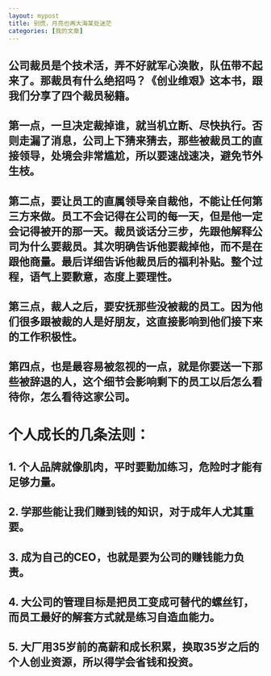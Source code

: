```yaml
---
layout: mypost
title: 别慌，月亮也再大海某处迷茫
categories: [我的文章]
---
```

## 公司裁员是个技术活，弄不好就军心涣散，队伍带不起来了。那裁员有什么绝招吗？《创业维艰》这本书，跟我们分享了四个裁员秘籍。

## 第一点，一旦决定裁掉谁，就当机立断、尽快执行。否则走漏了消息，公司上下猜来猜去，那些被裁员工的直接领导，处境会非常尴尬，所以要速战速决，避免节外生枝。

## 第二点，要让员工的直属领导亲自裁他，不能让任何第三方来做。员工不会记得在公司的每一天，但是他一定会记得被开的那一天。裁员谈话分三步，先跟他解释公司为什么要裁员。其次明确告诉他要裁掉他，而不是在跟他商量。最后详细告诉他裁员后的福利补贴。整个过程，语气上要歉意，态度上要理性。

## 第三点，裁人之后，要安抚那些没被裁的员工。因为他们很多跟被裁的人是好朋友，这直接影响到他们接下来的工作积极性。

## 第四点，也是最容易被忽视的一点，就是你要送一下那些被辞退的人，这个细节会影响剩下的员工以后怎么看待你，怎么看待这家公司。


# 个人成长的几条法则：

## 1. 个人品牌就像肌肉，平时要勤加练习，危险时才能有足够力量。

## 2. 学那些能让我们赚到钱的知识，对于成年人尤其重要。

## 3. 成为自己的CEO，也就是要为公司的赚钱能力负责。

## 4. 大公司的管理目标是把员工变成可替代的螺丝钉，而员工最好的解套方式就是练习自造血能力。

## 5. 大厂用35岁前的高薪和成长积累，换取35岁之后的个人创业资源，所以得学会省钱和投资。